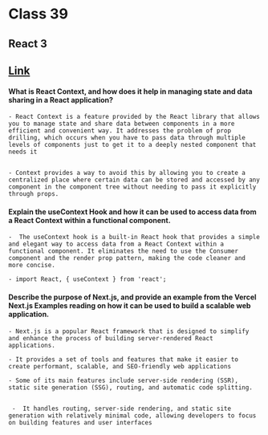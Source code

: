 # Class 39 

## React 3

## [Link](./Class39.md)

#### What is React Context, and how does it help in managing state and data sharing in a React application?

    - React Context is a feature provided by the React library that allows you to manage state and share data between components in a more efficient and convenient way. It addresses the problem of prop drilling, which occurs when you have to pass data through multiple levels of components just to get it to a deeply nested component that needs it


    - Context provides a way to avoid this by allowing you to create a centralized place where certain data can be stored and accessed by any component in the component tree without needing to pass it explicitly through props.


####   Explain the useContext Hook and how it can be used to access data from a React Context within a functional component.
    

    -  The useContext hook is a built-in React hook that provides a simple and elegant way to access data from a React Context within a functional component. It eliminates the need to use the Consumer component and the render prop pattern, making the code cleaner and more concise.

    - import React, { useContext } from 'react';


#### Describe the purpose of Next.js, and provide an example from the Vercel Next.js Examples reading on how it can be used to build a scalable web application.

    - Next.js is a popular React framework that is designed to simplify and enhance the process of building server-rendered React applications.

    - It provides a set of tools and features that make it easier to create performant, scalable, and SEO-friendly web applications

    - Some of its main features include server-side rendering (SSR), static site generation (SSG), routing, and automatic code splitting.


     -  It handles routing, server-side rendering, and static site generation with relatively minimal code, allowing developers to focus on building features and user interfaces

